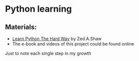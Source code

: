 # Python learning

## Materials: 
 - [Learn Python The Hard Way](https://github.com/zedshaw/learn-python3-thw-code) by Zed.A.Shaw
 - The e-book and videos of this project could be found online

Just to note each single step in my growth
